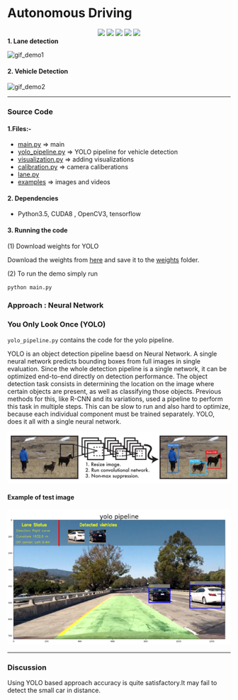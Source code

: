 # **Autonomous Driving** 

<div align="center">
<img src="https://img.shields.io/github/license/Team-Recursion-04/Autonomous-Driving-System">	
<img src="https://img.shields.io/github/stars/Team-Recursion-04/Autonomous-Driving-System">
<img src="https://img.shields.io/github/forks/Team-Recursion-04/Autonomous-Driving-System">
<img src="https://img.shields.io/github/issues/Team-Recursion-04/Autonomous-Driving-System">
<img src="https://img.shields.io/badge/PRs-welcome-informational">
</div

#### **1. Lane detection**

![gif_demo1][demo1_gif]

#### **2. Vehicle Detection**

![gif_demo2][demo2_gif]

---

### Source Code

#### 1.Files:-

* [main.py](main.py) => main
* [yolo_pipeline.py](yolo_pipeline.py) => YOLO pipeline for vehicle detection
* [visualization.py](visualizations.py) => adding visualizations
* [calibration.py](calibration.py) => camera caliberations
* [lane.py](model.h5) 
* [examples](examples) => images and videos


#### 2. Dependencies

* Python3.5, CUDA8 , OpenCV3, tensorflow

#### 3. Running the code

(1) Download weights for YOLO

Download the weights from [here](https://github.com/gliese581gg/YOLO_tensorflow) and save it to
the [weights](weights) folder.

(2) To run the demo simply run
```sh
python main.py
```


### **Approach : Neural Network**


[//]: # (Image References)
[image1]: ./examples/car_not_car.png
[image2]: ./examples/hog_1.png
[image2-1]: ./examples/hog_2.png
[image3]: ./examples/search_windows.png
[image4]: ./examples/heat_map1.png
[image5]: ./examples/heat_map2.png
[image6]: ./examples/labels_map.png
[image7]: ./examples/svn_1.png
[image8]: ./examples/yolo_1.png
[image_yolo1]: ./examples/yolo1.png
[image_yolo2]: ./examples/yolo2.png
[video1]: ./project_video.mp4
[demo1_gif]: ./examples/demo1.gif
[demo2_gif]: ./examples/demo2.gif


### You Only Look Once (YOLO)
`yolo_pipeline.py` contains the code for the yolo pipeline. 

YOLO is an object detection pipeline baesd on Neural Network. A single neural network predicts bounding boxes from full images in single evaluation. Since the whole detection pipeline is a single network, it can be optimized end-to-end directly on detection performance.
The object detection task consists in determining the location on the image where certain objects are present, as well as classifying those objects. Previous methods for this, like R-CNN and its variations, used a pipeline to perform this task in multiple steps. This can be slow to run and also hard to optimize, because each individual component must be trained separately. YOLO, does it all with a single neural network.

![alt text][image_yolo1]

#### Example of test image
![alt text][image8]

---

### Discussion

Using YOLO based approach accuracy is quite satisfactory.It may fail to detect the small car in distance.
